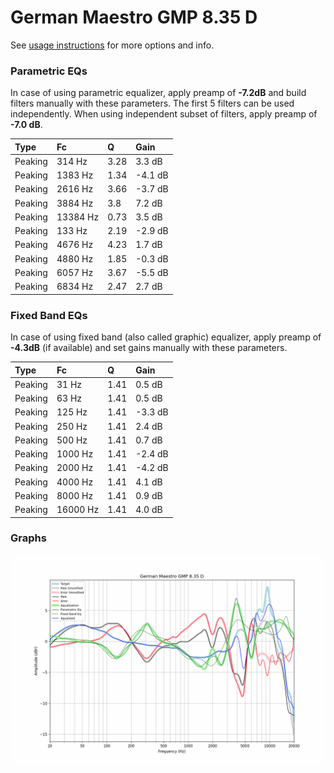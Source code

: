 # German Maestro GMP 8.35 D
See [usage instructions](https://github.com/jaakkopasanen/AutoEq#usage) for more options and info.

### Parametric EQs
In case of using parametric equalizer, apply preamp of **-7.2dB** and build filters manually
with these parameters. The first 5 filters can be used independently.
When using independent subset of filters, apply preamp of **-7.0 dB**.

| Type    | Fc       |    Q | Gain    |
|:--------|:---------|:-----|:--------|
| Peaking | 314 Hz   | 3.28 | 3.3 dB  |
| Peaking | 1383 Hz  | 1.34 | -4.1 dB |
| Peaking | 2616 Hz  | 3.66 | -3.7 dB |
| Peaking | 3884 Hz  | 3.8  | 7.2 dB  |
| Peaking | 13384 Hz | 0.73 | 3.5 dB  |
| Peaking | 133 Hz   | 2.19 | -2.9 dB |
| Peaking | 4676 Hz  | 4.23 | 1.7 dB  |
| Peaking | 4880 Hz  | 1.85 | -0.3 dB |
| Peaking | 6057 Hz  | 3.67 | -5.5 dB |
| Peaking | 6834 Hz  | 2.47 | 2.7 dB  |

### Fixed Band EQs
In case of using fixed band (also called graphic) equalizer, apply preamp of **-4.3dB**
(if available) and set gains manually with these parameters.

| Type    | Fc       |    Q | Gain    |
|:--------|:---------|:-----|:--------|
| Peaking | 31 Hz    | 1.41 | 0.5 dB  |
| Peaking | 63 Hz    | 1.41 | 0.5 dB  |
| Peaking | 125 Hz   | 1.41 | -3.3 dB |
| Peaking | 250 Hz   | 1.41 | 2.4 dB  |
| Peaking | 500 Hz   | 1.41 | 0.7 dB  |
| Peaking | 1000 Hz  | 1.41 | -2.4 dB |
| Peaking | 2000 Hz  | 1.41 | -4.2 dB |
| Peaking | 4000 Hz  | 1.41 | 4.1 dB  |
| Peaking | 8000 Hz  | 1.41 | 0.9 dB  |
| Peaking | 16000 Hz | 1.41 | 4.0 dB  |

### Graphs
![](./German%20Maestro%20GMP%208.35%20D.png)